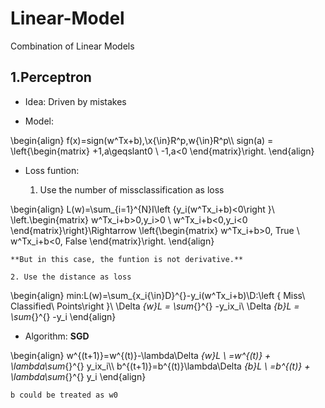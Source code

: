 # Linear-Model
Combination of Linear Models

## 1.Perceptron

* Idea: Driven by mistakes

* Model:

\begin{align}
f(x)=sign(w^Tx+b),\\x{\in}R^p,w{\in}R^p\\\\
sign(a) = \left\{\begin{matrix}
+1,a\geqslant0
\\ 
-1,a<0
\end{matrix}\right.
\end{align}

* Loss funtion:

    1. Use the number of missclassification as loss
 
 \begin{align}
L(w)=\sum_{i=1}^{N}I\left \{y_i(w^Tx_i+b)<0\right \}\\
\left.\begin{matrix}
w^Tx_i+b>0,y_i>0
\\ 
w^Tx_i+b<0,y_i<0
\end{matrix}\right\}\Rightarrow \left\{\begin{matrix}
w^Tx_i+b>0, True
\\ 
w^Tx_i+b<0, False
\end{matrix}\right.
\end{align}

    **But in this case, the funtion is not derivative.**
    
    2. Use the distance as loss
  
 \begin{align}
min:L(w)=\sum_{x_i{\in}D}^{}-y_i(w^Tx_i+b)\\D:\left \{ Miss\ Classified\ Points\right \}\\
\Delta _{w}L = \sum_{}^{} -y_ix_i\\
\Delta _{b}L = \sum_{}^{} -y_i
\end{align}

* Algorithm: **SGD**

 \begin{align}
w^{(t+1)}=w^{(t)}-\lambda\Delta _{w}L \\
=w^{(t)} + \lambda\sum_{}^{} y_ix_i\\\\
b^{(t+1)}=b^{(t)}\lambda\Delta _{b}L \\
=b^{(t)} + \lambda\sum_{}^{} y_i
\end{align}

    b could be treated as w0
